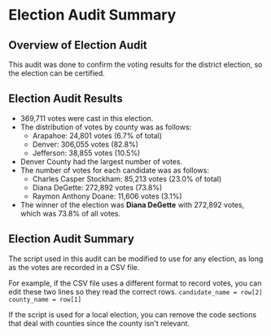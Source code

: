 # Election Audit Summary

## Overview of Election Audit
This audit was done to confirm the voting results for the district election, so the election can be certified.

## Election Audit Results
* 369,711 votes were cast in this election.
* The distribution of votes by county was as follows:
  * Arapahoe: 24,801 votes (6.7% of total)
  * Denver: 306,055 votes (82.8%)
  * Jefferson: 38,855 votes (10.5%)
* Denver County had the largest number of votes.
* The number of votes for each candidate was as follows:
  * Charles Casper Stockham: 85,213 votes (23.0% of total)
  * Diana DeGette: 272,892 votes (73.8%)
  * Raymon Anthony Doane: 11,606 votes (3.1%)
* The winner of the election was **Diana DeGette** with 272,892 votes, which was 73.8% of all votes.

## Election Audit Summary
The script used in this audit can be modified to use for any election, as long as the votes are recorded in a CSV file.

For example, if the CSV file uses a different format to record votes, you can edit these two lines so they read the correct rows.
`candidate_name = row[2]`
`county_name = row[1]`

If the script is used for a local election, you can remove the code sections that deal with counties since the county isn't relevant.
